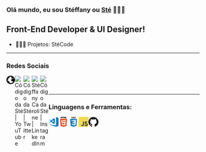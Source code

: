 ### Olá mundo, eu sou Stéffany ou [Sté](https://www.youtube.com/channel/UCYJVdIWVaYj-S5K1rPg3JIw?view_as=subscriber) 👩🏻‍🚀

## Front-End Developer & UI Designer!
- 👩🏻‍🚀 Projetos: StéCode

---

### Redes Sociais
[<img align="left" alt="Código da Sté" width="22px" src="https://raw.githubusercontent.com/iconic/open-iconic/master/svg/globe.svg" />][website]
[<img align="left" alt="Código da Sté | YouTube" width="22px" src="https://cdn.jsdelivr.net/npm/simple-icons@v3/icons/youtube.svg" />][youtube]
[<img align="left" alt="Código da Sté | Twitter" width="22px" src="https://cdn.jsdelivr.net/npm/simple-icons@v3/icons/twitter.svg" />][twitter]
[<img align="left" alt="Stéffany Caroline | LinkedIn" width="22px" src="https://cdn.jsdelivr.net/npm/simple-icons@v3/icons/linkedin.svg" />][linkedin]
[<img align="left" alt="Código da Sté | Instagram" width="22px" src="https://cdn.jsdelivr.net/npm/simple-icons@v3/icons/instagram.svg" />][instagram]


<br />
<br />

---

### Linguagens e Ferramentas:

<img align="left" alt="Visual Studio Code" width="26px" src="https://raw.githubusercontent.com/github/explore/80688e429a7d4ef2fca1e82350fe8e3517d3494d/topics/visual-studio-code/visual-studio-code.png" />
<img align="left" alt="HTML5" width="26px" src="https://raw.githubusercontent.com/github/explore/80688e429a7d4ef2fca1e82350fe8e3517d3494d/topics/html/html.png" />
<img align="left" alt="CSS3" width="26px" src="https://raw.githubusercontent.com/github/explore/80688e429a7d4ef2fca1e82350fe8e3517d3494d/topics/css/css.png" />
<img align="left" alt="JavaScript" width="26px" src="https://raw.githubusercontent.com/github/explore/80688e429a7d4ef2fca1e82350fe8e3517d3494d/topics/javascript/javascript.png" />
<img align="left" alt="GitHub" width="26px" src="https://raw.githubusercontent.com/github/explore/78df643247d429f6cc873026c0622819ad797942/topics/github/github.png" />


[website]: https://stecode.com.br/
[twitter]: https://twitter.com/steffanydev
[youtube]: https://www.youtube.com/channel/UCTfOU_hU28wxFvnc71cO1qg?view_as=subscriber
[instagram]: https://www.instagram.com/steffany.dev/
[linkedin]: https://www.linkedin.com/in/steffanydev/


<br />
<br />
